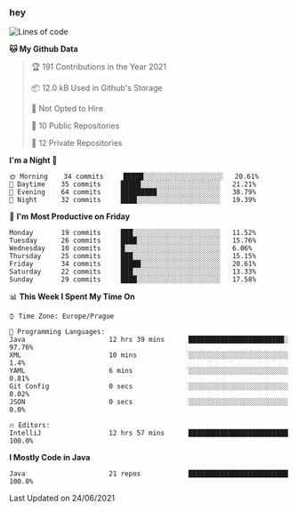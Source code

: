 ### hey

<!--START_SECTION:waka-->
![Lines of code](https://img.shields.io/badge/From%20Hello%20World%20I%27ve%20Written-47496%20lines%20of%20code-blue)

**🐱 My Github Data** 

> 🏆 191 Contributions in the Year 2021
 > 
> 📦 12.0 kB Used in Github's Storage 
 > 
> 🚫 Not Opted to Hire
 > 
> 📜 10 Public Repositories 
 > 
> 🔑 12 Private Repositories  
 > 
**I'm a Night 🦉** 

```text
🌞 Morning    34 commits     █████░░░░░░░░░░░░░░░░░░░░   20.61% 
🌆 Daytime    35 commits     █████░░░░░░░░░░░░░░░░░░░░   21.21% 
🌃 Evening    64 commits     █████████░░░░░░░░░░░░░░░░   38.79% 
🌙 Night      32 commits     ████░░░░░░░░░░░░░░░░░░░░░   19.39%

```
📅 **I'm Most Productive on Friday** 

```text
Monday       19 commits     ███░░░░░░░░░░░░░░░░░░░░░░   11.52% 
Tuesday      26 commits     ████░░░░░░░░░░░░░░░░░░░░░   15.76% 
Wednesday    10 commits     █░░░░░░░░░░░░░░░░░░░░░░░░   6.06% 
Thursday     25 commits     ███░░░░░░░░░░░░░░░░░░░░░░   15.15% 
Friday       34 commits     █████░░░░░░░░░░░░░░░░░░░░   20.61% 
Saturday     22 commits     ███░░░░░░░░░░░░░░░░░░░░░░   13.33% 
Sunday       29 commits     ████░░░░░░░░░░░░░░░░░░░░░   17.58%

```


📊 **This Week I Spent My Time On** 

```text
⌚︎ Time Zone: Europe/Prague

💬 Programming Languages: 
Java                     12 hrs 39 mins      ████████████████████████░   97.76% 
XML                      10 mins             ░░░░░░░░░░░░░░░░░░░░░░░░░   1.4% 
YAML                     6 mins              ░░░░░░░░░░░░░░░░░░░░░░░░░   0.81% 
Git Config               0 secs              ░░░░░░░░░░░░░░░░░░░░░░░░░   0.02% 
JSON                     0 secs              ░░░░░░░░░░░░░░░░░░░░░░░░░   0.0%

🔥 Editors: 
IntelliJ                 12 hrs 57 mins      █████████████████████████   100.0%

```

**I Mostly Code in Java** 

```text
Java                     21 repos            █████████████████████████   100.0%

```



 Last Updated on 24/06/2021
<!--END_SECTION:waka-->
